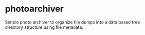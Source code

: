 # photoarchiver
Simple photo archiver to organize file dumps into a date based tree directory structure using file metadata.
